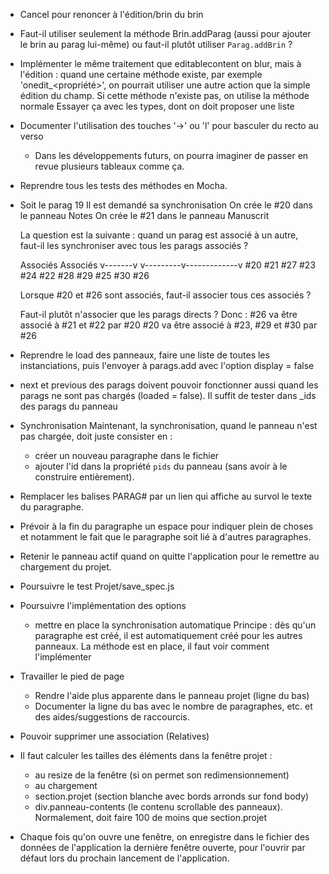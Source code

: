 * Cancel pour renoncer à l'édition/brin du brin

* Faut-il utiliser seulement la méthode Brin.addParag (aussi pour ajouter le brin au parag lui-même) ou faut-il plutôt utiliser `Parag.addBrin` ?

* Implémenter le même traitement que editablecontent on blur, mais à l'édition : quand une certaine méthode existe, par exemple 'onedit_<propriété>', on pourrait utiliser une autre action que la simple édition du champ. Si cette méthode n'existe pas, on utilise la méthode normale
  Essayer ça avec les types, dont on doit proposer une liste

* Documenter l'utilisation des touches '->' ou 'l' pour basculer du recto au  verso
  * Dans les développements futurs, on pourra imaginer de passer en revue plusieurs tableaux comme ça.

* Reprendre tous les tests des méthodes en Mocha.

* Soit le parag 19
  Il est demandé sa synchronisation
  On crée le #20 dans le panneau Notes
  On crée le #21 dans le panneau Manuscrit

  La question est la suivante : quand un parag est associé à un autre, faut-il
  les synchroniser avec tous les parags associés ?

    Associés                      Associés
   v-------v            v---------v-------------v
  #20     #21          #27       #23           #24
          #22          #28       #29           #25
                                 #30           #26

  Lorsque #20 et #26 sont associés, faut-il associer tous ces associés ?

  Faut-il plutôt n'associer que les parags directs ?
  Donc :
    #26 va être associé à #21 et #22 par #20
    #20 va être associé à #23, #29 et #30 par #26


* Reprendre le load des panneaux, faire une liste de toutes les instanciations, puis l'envoyer
  à parags.add avec l'option display = false

* next et previous des parags doivent pouvoir fonctionner aussi quand les parags ne sont pas chargés (loaded = false). Il suffit de tester dans _ids des parags du panneau

* Synchronisation
  Maintenant, la synchronisation, quand le panneau n'est pas chargée, doit juste
  consister en :
    - créer un nouveau paragraphe dans le fichier
    - ajouter l'id dans la propriété `pids` du panneau (sans avoir à le construire
      entièrement).

* Remplacer les balises PARAG#<id> par un lien qui affiche au survol le texte du paragraphe.

* Prévoir à la fin du paragraphe un espace pour indiquer plein de choses et notamment le
  fait que le paragraphe soit lié à d'autres paragraphes.

* Retenir le panneau actif quand on quitte l'application pour le remettre au chargement du projet.

* Poursuivre le test Projet/save_spec.js

* Poursuivre l'implémentation des options
  - mettre en place la synchronisation automatique
    Principe : dès qu'un paragraphe est créé, il est automatiquement créé pour les
    autres panneaux.
    La méthode est en place, il faut voir comment l'implémenter

* Travailler le pied de page
  - Rendre l'aide plus apparente dans le panneau projet (ligne du bas)
  - Documenter la ligne du bas avec le nombre de paragraphes, etc. et des aides/suggestions de raccourcis.

* Pouvoir supprimer une association (Relatives)

* Il faut calculer les tailles des éléments dans la fenêtre projet :
  - au resize de la fenêtre (si on permet son redimensionnement)
  - au chargement
  * section.projet (section blanche avec bords arronds sur fond body)
  * div.panneau-contents (le contenu scrollable des panneaux). Normalement, doit faire 100 de moins que section.projet

* Chaque fois qu'on ouvre une fenêtre, on enregistre dans le fichier des données de l'application la dernière fenêtre ouverte, pour l'ouvrir par défaut lors du prochain lancement de l'application.
